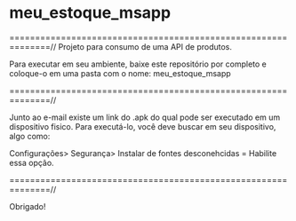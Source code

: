 # meu_estoque_msapp
==============================================================//
Projeto para consumo de uma API de produtos.

Para executar em seu ambiente, baixe este repositório por completo e coloque-o em uma pasta com o nome:
meu_estoque_msapp

==============================================================//

Junto ao e-mail existe um link do .apk do qual pode ser executado em um dispositivo fisico.
Para executá-lo, você deve buscar em seu dispositivo, algo como:

Configurações>
Segurança>
Instalar de fontes desconehcidas = Habilite essa opção.

==============================================================//

Obrigado!
